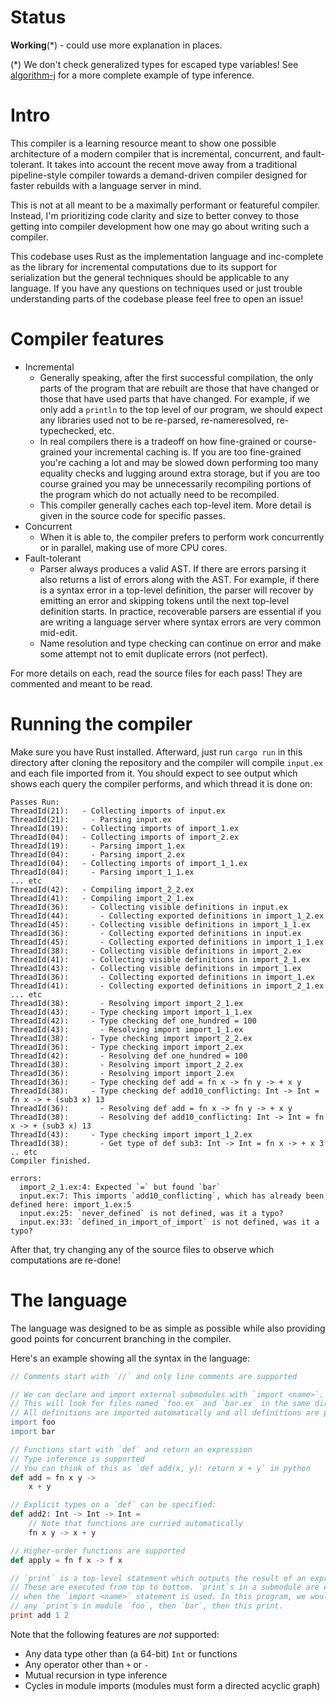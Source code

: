 # Status

**Working**(*) - could use more explanation in places.

(*) We don't check generalized types for escaped type variables!
See [algorithm-j](https://github.com/jfecher/algorithm-j) for a more complete example of type inference.

# Intro

This compiler is a learning resource meant to show one possible architecture of a modern compiler
that is incremental, concurrent, and fault-tolerant. It takes into account the recent
move away from a traditional pipeline-style compiler towards a demand-driven compiler
designed for faster rebuilds with a language server in mind.

This is not at all meant to be a maximally performant or featureful compiler.
Instead, I'm prioritizing code clarity and size to better convey to those getting into
compiler development how one may go about writing such a compiler.

This codebase uses Rust as the implementation language and inc-complete as the library
for incremental computations due to its support for serialization but the general techniques
should be applicable to any language. If you have any questions on techniques used or just
trouble understanding parts of the codebase please feel free to open an issue!

# Compiler features

- Incremental
  - Generally speaking, after the first successful compilation, the only parts of the program
  that are rebuilt are those that have changed or those that have used parts that have changed.
  For example, if we only add a `println` to the top level of our program, we should expect
  any libraries used not to be re-parsed, re-nameresolved, re-typechecked, etc.
  - In real compilers there is a tradeoff on how fine-grained or course-grained your incremental
  caching is. If you are too fine-grained you're caching a lot and may be slowed down performing
  too many equality checks and lugging around extra storage, but if you are too course grained you
  may be unnecessarily recompiling portions of the program which do not actually need to be recompiled.
  - This compiler generally caches each top-level item. More detail is given in the source code for
  specific passes.
- Concurrent
  - When it is able to, the compiler prefers to perform work concurrently or in parallel, making
  use of more CPU cores.
- Fault-tolerant
  - Parser always produces a valid AST. If there are errors parsing it also returns a list of
  errors along with the AST. For example, if there is a syntax error in a top-level definition,
  the parser will recover by emitting an error and skipping tokens until the next top-level definition
  starts. In practice, recoverable parsers are essential if you are writing a language server
  where syntax errors are very common mid-edit.
  - Name resolution and type checking can continue on error and make some attempt not to emit
  duplicate errors (not perfect).

For more details on each, read the source files for each pass! They are commented and meant to be read.

# Running the compiler

Make sure you have Rust installed. Afterward, just run `cargo run` in this directory after cloning
the repository and the compiler will compile `input.ex` and each file imported from it. You should
expect to see output which shows each query the compiler performs, and which thread it is done on:

```
Passes Run:
ThreadId(21):   - Collecting imports of input.ex
ThreadId(21):     - Parsing input.ex
ThreadId(19):   - Collecting imports of import_1.ex
ThreadId(04):   - Collecting imports of import_2.ex
ThreadId(19):     - Parsing import_1.ex
ThreadId(04):     - Parsing import_2.ex
ThreadId(04):   - Collecting imports of import_1_1.ex
ThreadId(04):     - Parsing import_1_1.ex
... etc
ThreadId(42):   - Compiling import_2_2.ex
ThreadId(41):   - Compiling import_2_1.ex
ThreadId(36):     - Collecting visible definitions in input.ex
ThreadId(44):       - Collecting exported definitions in import_1_2.ex
ThreadId(45):     - Collecting visible definitions in import_1_1.ex
ThreadId(36):       - Collecting exported definitions in input.ex
ThreadId(45):       - Collecting exported definitions in import_1_1.ex
ThreadId(38):     - Collecting visible definitions in import_2.ex
ThreadId(41):     - Collecting visible definitions in import_2_1.ex
ThreadId(43):     - Collecting visible definitions in import_1.ex
ThreadId(36):       - Collecting exported definitions in import_1.ex
ThreadId(41):       - Collecting exported definitions in import_2_1.ex
... etc
ThreadId(38):       - Resolving import import_2_1.ex
ThreadId(43):     - Type checking import import_1_1.ex
ThreadId(42):     - Type checking def one_hundred = 100
ThreadId(43):       - Resolving import import_1_1.ex
ThreadId(38):     - Type checking import import_2_2.ex
ThreadId(36):     - Type checking import import_2.ex
ThreadId(42):       - Resolving def one_hundred = 100
ThreadId(38):       - Resolving import import_2_2.ex
ThreadId(36):       - Resolving import import_2.ex
ThreadId(36):     - Type checking def add = fn x -> fn y -> + x y
ThreadId(38):     - Type checking def add10_conflicting: Int -> Int = fn x -> + (sub3 x) 13
ThreadId(36):       - Resolving def add = fn x -> fn y -> + x y
ThreadId(38):       - Resolving def add10_conflicting: Int -> Int = fn x -> + (sub3 x) 13
ThreadId(43):     - Type checking import import_1_2.ex
ThreadId(38):       - Get type of def sub3: Int -> Int = fn x -> + x 3
.. etc
Compiler finished.

errors:
  import_2_1.ex:4: Expected `=` but found `bar`
  input.ex:7: This imports `add10_conflicting`, which has already been defined here: import_1.ex:5
  input.ex:25: `never_defined` is not defined, was it a typo?
  input.ex:33: `defined_in_import_of_import` is not defined, was it a typo?
```

After that, try changing any of the source files to observe which computations are re-done!

# The language

The language was designed to be as simple as possible while also providing good points for
concurrent branching in the compiler.

Here's an example showing all the syntax in the language:

```boo
// Comments start with `//` and only line comments are supported

// We can declare and import external submodules with `import <name>`.
// This will look for files named `foo.ex` and `bar.ex` in the same directory.
// All definitions are imported automatically and all definitions are public
import foo
import bar

// Functions start with `def` and return an expression
// Type inference is supported
// You can think of this as `def add(x, y): return x + y` in python
def add = fn x y ->
    x + y

// Explicit types on a `def` can be specified:
def add2: Int -> Int -> Int =
    // Note that functions are curried automatically
    fn x y -> x + y

// Higher-order functions are supported
def apply = fn f x -> f x

// `print` is a top-level statement which outputs the result of an expression.
// These are executed from top to bottom. `print`s in a submodule are executed
// when the `import <name>` statement is used. In this program, we would print
// any `print`s in module `foo`, then `bar`, then this print.
print add 1 2
```

Note that the following features are _not_ supported:
- Any data type other than (a 64-bit) `Int` or functions
- Any operator other than `+` or `-`
- Mutual recursion in type inference
- Cycles in module imports (modules must form a directed acyclic graph)
